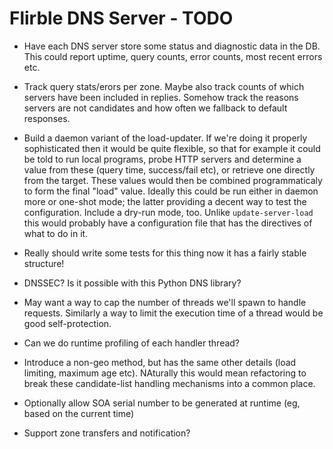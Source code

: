 # Flirble DNS Server - TODO

* Have each DNS server store some status and diagnostic data in the DB.
  This could report uptime, query counts, error counts, most recent
  errors etc.

* Track query stats/erors per zone. Maybe also track counts of which servers
  have been included in replies. Somehow track the reasons servers are not
  candidates and how often we fallback to default responses.

* Build a daemon variant of the load-updater. If we're doing it properly
  sophisticated then it would be quite flexible, so that for example
  it could be told to run local programs, probe HTTP servers and determine
  a value from these (query time, success/fail etc), or retrieve one
  directly from the target. These values would then be combined
  programmaticaly to form the final "load" value. Ideally this could be
  run either in daemon more or one-shot mode; the latter providing a decent
  way to test the configuration. Include a dry-run mode, too. Unlike
  `update-server-load` this would probably have a configuration file that
  has the directives of what to do in it.

* Really should write some tests for this thing now it has a fairly stable
  structure!

* DNSSEC? Is it possible with this Python DNS library?

* May want a way to cap the number of threads we'll spawn to handle
  requests. Similarly a way to limit the execution time of a thread would
  be good self-protection.

* Can we do runtime profiling of each handler thread?

* Introduce a non-geo method, but has the same other details (load limiting,
  maximum age etc). NAturally this would mean refactoring to break these
  candidate-list handling mechanisms into a common place.

* Optionally allow SOA serial number to be generated at runtime (eg, based
  on the current time)

* Support zone transfers and notification?
